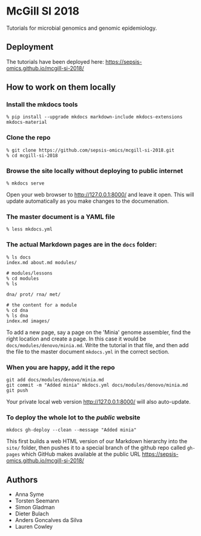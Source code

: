 # McGill SI 2018

Tutorials for microbial genomics and genomic epidemiology.

## Deployment

The tutorials have been deployed here: https://sepsis-omics.github.io/mcgill-si-2018/

## How to work on them locally

### Install the mkdocs tools
```
% pip install --upgrade mkdocs markdown-include mkdocs-extensions mkdocs-material
```

### Clone the repo
```
% git clone https://github.com/sepsis-omics/mcgill-si-2018.git
% cd mcgill-si-2018
```

### Browse the site locally without deploying to public internet
```
% mkdocs serve
```
Open your web browser to http://127.0.0.1:8000/ and leave it open.
This will update automatically as you make changes to the documenation.

### The master document is a YAML file
```
% less mkdocs.yml
```

### The actual Markdown pages are in the `docs` folder:
```
% ls docs
index.md about.md modules/ 

# modules/lessons
% cd modules
% ls

dna/ prot/ rna/ met/  

# the content for a module
% cd dna
% ls dna
index.md images/
```

To add a new page, say a page on the 'Minia' genome assembler, find the
right location and create a page.  In this case it would be
`docs/modules/denovo/minia.md`.  Write the tutorial in that file, and then add
the file to the master document `mkdocs.yml` in the correct section.

### When you are happy, add it the repo
```
git add docs/modules/denovo/minia.md
git commit -m "Added minia" mkdocs.yml docs/modules/denovo/minia.md
git push
```
Your private local web version http://127.0.0.1:8000/ will also auto-update.

### To deploy the whole lot to the *public* website
```
mkdocs gh-deploy --clean --message "Added minia"
```
This first builds a web HTML version of our Markdown hierarchy into the `site/` folder, then pushes it to a special
branch of the github repo called `gh-pages` which GitHub makes available at the public URL
https://sepsis-omics.github.io/mcgill-si-2018/

## Authors

* Anna Syme
* Torsten Seemann
* Simon Gladman
* Dieter Bulach
* Anders Goncalves da Silva
* Lauren Cowley
